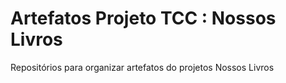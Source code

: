 # Artefatos Projeto TCC :  Nossos Livros 

Repositórios para organizar artefatos do projetos Nossos Livros
